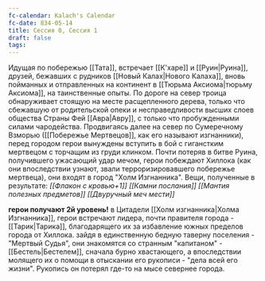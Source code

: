```yaml
---
fc-calendar: Kalach's Calendar
fc-date: 834-05-14
title: Сессия 0, Сессия 1
draft: false
tags:
---
```


Идущая по побережью [[Тата]], встречает [[К'харе]] и [[Руин|Руина]], друзей, бежавших с рудников [[Новый Калах|Нового Калаха]], вновь пойманных и отправленных на континент в [[Тюрьма Аксиома|тюрьму Аксиома]], на таинственные опыты. По дороге на север троица обнаруживает стоящую на месте расщепленного дерева, только что сбежавшую от родительской опеки и несправедливости высших слоев общества Страны Фей [[Авра|Авру]], с только что пробужденными силами чародейства. Продвигаясь далее на север по Сумеречному Взморью ([[Побережье Мертвецов]], как его называют изгнанники), перед городом герои вынуждены вступить в бой с гиганстким мертвецом с торчащим из груди клинком. Почти потеряв в битве Руина, получившего ужасающий удар мечом, герои побеждают Хиллока (как они впоследствии узнают, звали терроризировавшего побережье мертвеца), они входят в город "Холм Изгнанника". 
Вещи, полученные в результате:
*[[Флакон с кровью+1]]*
*[[Камни послания]]*
*[[Мантия полезных предметов]]*
*[[Двуручный меч мести]]*

**герои получают 2й уровень!**
в Цитадели [[Холм изгнанника|Холма Изгнанника]], герои встречают лидера, почти правителя города - [[Тарик|Тарика]], благодарящего их за избавление южных пределов города от Хиллока. зайдя в единственную бедную таверну поселения - "Мертвый Судья", они знакомятся со странным "капитаном" - [[Бестель|Бестелем]], сначала бурно хвастающего, а впоследствии молящего их о помощи в отыскании его рукописи - "дела всей его жизни". Рукопись он потерял где-то на мысе севернее города.